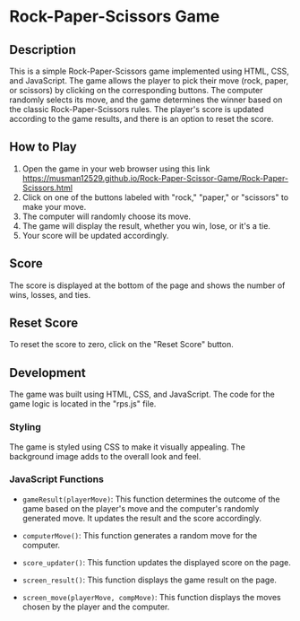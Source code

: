 # Rock-Paper-Scissors Game



## Description

This is a simple Rock-Paper-Scissors game implemented using HTML, CSS, and JavaScript. The game allows the player to pick their move (rock, paper, or scissors) by clicking on the corresponding buttons. The computer randomly selects its move, and the game determines the winner based on the classic Rock-Paper-Scissors rules. The player's score is updated according to the game results, and there is an option to reset the score.

## How to Play

1. Open the game in your web browser using this link https://musman12529.github.io/Rock-Paper-Scissor-Game/Rock-Paper-Scissors.html
2. Click on one of the buttons labeled with "rock," "paper," or "scissors" to make your move.
3. The computer will randomly choose its move.
4. The game will display the result, whether you win, lose, or it's a tie.
5. Your score will be updated accordingly.



## Score

The score is displayed at the bottom of the page and shows the number of wins, losses, and ties.

## Reset Score

To reset the score to zero, click on the "Reset Score" button.

## Development

The game was built using HTML, CSS, and JavaScript. The code for the game logic is located in the "rps.js" file.

### Styling

The game is styled using CSS to make it visually appealing. The background image adds to the overall look and feel.

### JavaScript Functions

- `gameResult(playerMove)`: This function determines the outcome of the game based on the player's move and the computer's randomly generated move. It updates the result and the score accordingly.

- `computerMove()`: This function generates a random move for the computer.

- `score_updater()`: This function updates the displayed score on the page.

- `screen_result()`: This function displays the game result on the page.

- `screen_move(playerMove, compMove)`: This function displays the moves chosen by the player and the computer.

